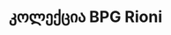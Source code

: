 ---
title: კოლექცია BPG Rioni
priority: 5
layout: collection
active: collections
fonts: ['BPG Rioni', 'BPG Rioni Arial', 'BPG Rioni Contrast', 'BPG Rioni Vera', 'BPG Rioni Vera Light', 'BPG Rioni Vera Condensed Light']
---